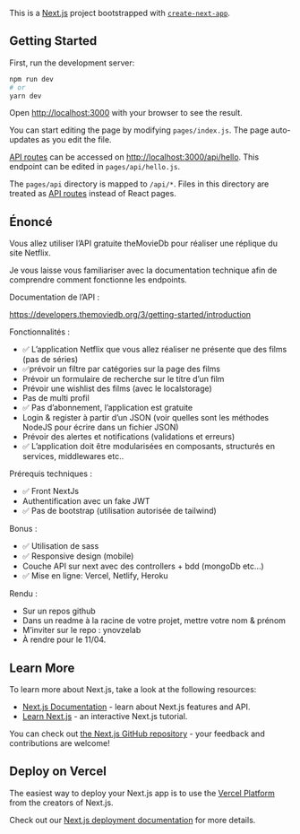This is a [Next.js](https://nextjs.org/) project bootstrapped with [`create-next-app`](https://github.com/vercel/next.js/tree/canary/packages/create-next-app).

## Getting Started

First, run the development server:

```bash
npm run dev
# or
yarn dev
```

Open [http://localhost:3000](http://localhost:3000) with your browser to see the result.

You can start editing the page by modifying `pages/index.js`. The page auto-updates as you edit the file.

[API routes](https://nextjs.org/docs/api-routes/introduction) can be accessed on [http://localhost:3000/api/hello](http://localhost:3000/api/hello). This endpoint can be edited in `pages/api/hello.js`.

The `pages/api` directory is mapped to `/api/*`. Files in this directory are treated as [API routes](https://nextjs.org/docs/api-routes/introduction) instead of React pages.

## Énoncé

<body class="c8"><p class="c0"><span class="c3">Vous allez utiliser l&rsquo;API gratuite theMovieDb pour r&eacute;aliser une r&eacute;plique du site Netflix.</span></p><p class="c0 c2"><span class="c3"></span></p><p class="c0"><span class="c3">Je vous laisse vous familiariser avec la documentation technique afin de comprendre comment fonctionne les endpoints.</span></p><p class="c0 c2"><span class="c3"></span></p><p class="c0"><span class="c7">Documentation de l&rsquo;API : </span></p><p class="c0 c2"><span class="c3"></span></p><p class="c0"><span class="c6"><a class="c10" href="https://www.google.com/url?q=https://developers.themoviedb.org/3/getting-started/introduction&amp;sa=D&amp;source=editors&amp;ust=1647274944027609&amp;usg=AOvVaw35jRaKb-x24EL_7ioogJES">https://developers.themoviedb.org/3/getting-started/introduction</a></span></p><p class="c0 c2"><span class="c3"></span></p><p class="c0"><span class="c7">Fonctionnalit&eacute;s :</span></p><p class="c0 c2"><span class="c3"></span></p><ul class="c1 lst-kix_a48vnwv1qzt6-0 start"><li class="c4 li-bullet-0"><span class="c3">✅ L&rsquo;application Netflix que vous allez r&eacute;aliser ne pr&eacute;sente que des films (pas de s&eacute;ries)</span></li><li class="c4 li-bullet-0"><span class="c3">✅pr&eacute;voir un filtre par cat&eacute;gories sur la page des films</span></li><li class="c4 li-bullet-0"><span class="c3">Pr&eacute;voir un formulaire de recherche sur le titre d&rsquo;un film</span></li><li class="c4 li-bullet-0"><span class="c3">Pr&eacute;voir une wishlist des films (avec le localstorage)</span></li><li class="c4 li-bullet-0"><span class="c3">Pas de multi profil</span></li><li class="c4 li-bullet-0"><span class="c3">✅ Pas d&rsquo;abonnement, l&rsquo;application est gratuite</span></li><li class="c4 li-bullet-0"><span class="c3">Login &amp; register &agrave; partir d&rsquo;un JSON (voir quelles sont les m&eacute;thodes NodeJS pour &eacute;crire dans un fichier JSON)</span></li><li class="c4 li-bullet-0"><span class="c3">Pr&eacute;voir des alertes et notifications (validations et erreurs)</span></li><li class="c4 li-bullet-0"><span class="c3">✅ L&rsquo;application doit &ecirc;tre modularis&eacute;es en composants, structur&eacute;s en services, middlewares etc..</span></li></ul><p class="c0 c2"><span class="c3"></span></p><p class="c0 c2"><span class="c3"></span></p><p class="c0"><span class="c7">Pr&eacute;requis techniques : </span></p><p class="c0 c2"><span class="c3"></span></p><ul class="c1 lst-kix_9f5xkrqxlatg-0 start"><li class="c4 li-bullet-0"><span class="c3">✅ Front NextJs </span></li><li class="c4 li-bullet-0"><span class="c3">Authentification avec un fake JWT</span></li><li class="c4 li-bullet-0"><span class="c3">✅ Pas de bootstrap (utilisation autoris&eacute;e de tailwind)</span></li></ul><p class="c0 c2"><span class="c3"></span></p><p class="c0"><span class="c7">Bonus : </span></p><p class="c0 c2"><span class="c3"></span></p><ul class="c1 lst-kix_bn1o3hv2dvrn-0 start"><li class="c4 li-bullet-0"><span class="c3">✅ Utilisation de sass</span></li><li class="c4 li-bullet-0"><span class="c3">✅ Responsive design (mobile)</span></li><li class="c4 li-bullet-0"><span class="c3">Couche API sur next avec des controllers + bdd (mongoDb etc&hellip;)</span></li><li class="c4 li-bullet-0"><span class="c3">✅ Mise en ligne: Vercel, Netlify, Heroku</span></li></ul><p class="c0 c2"><span class="c3"></span></p><p class="c0"><span class="c7">Rendu :</span></p><p class="c0 c2"><span class="c3"></span></p><ul class="c1 lst-kix_iyih2jcia91z-0 start"><li class="c4 li-bullet-0"><span class="c3">Sur un repos github</span></li><li class="c4 li-bullet-0"><span class="c3">Dans un readme &agrave; la racine de votre projet, mettre votre nom &amp; pr&eacute;nom </span></li><li class="c4 li-bullet-0"><span class="c3">M&rsquo;inviter sur le repo : ynovzelab</span></li><li class="c4 li-bullet-0"><span class="c3">&Agrave; rendre pour le 11/04.</span></li></ul><p class="c0 c2"><span class="c9"></span></p></body>

## Learn More

To learn more about Next.js, take a look at the following resources:

- [Next.js Documentation](https://nextjs.org/docs) - learn about Next.js features and API.
- [Learn Next.js](https://nextjs.org/learn) - an interactive Next.js tutorial.

You can check out [the Next.js GitHub repository](https://github.com/vercel/next.js/) - your feedback and contributions are welcome!

## Deploy on Vercel

The easiest way to deploy your Next.js app is to use the [Vercel Platform](https://vercel.com/new?utm_medium=default-template&filter=next.js&utm_source=create-next-app&utm_campaign=create-next-app-readme) from the creators of Next.js.

Check out our [Next.js deployment documentation](https://nextjs.org/docs/deployment) for more details.
